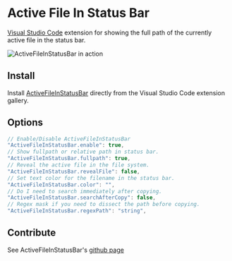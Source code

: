 # Active File In Status Bar #
[Visual Studio Code](https://code.visualstudio.com/) extension for showing the full path of the currently active file in the status bar.

![ActiveFileInStatusBar in action](media/ActiveFileInStatusBar.gif)

## Install ##
Install [ActiveFileInStatusBar](https://marketplace.visualstudio.com/items?itemName=RoscoP.ActiveFileInStatusBar) directly from the Visual Studio Code extension gallery.

## Options ##

```javascript
// Enable/Disable ActiveFileInStatusBar
"ActiveFileInStatusBar.enable": true,
// Show fullpath or relative path in status bar.
"ActiveFileInStatusBar.fullpath": true,
// Reveal the active file in the file system.
"ActiveFileInStatusBar.revealFile": false,
// Set text color for the filename in the status bar.
"ActiveFileInStatusBar.color": "",
// Do I need to search immediately after copying.
"ActiveFileInStatusBar.searchАfterСopy": false,
// Regex mask if you need to dissect the path before copying.
"ActiveFileInStatusBar.regexPath": "string",
```

## Contribute ##
See ActiveFileInStatusBar's [github page](https://github.com/RoscoP/ActiveFileInStatusBar)
